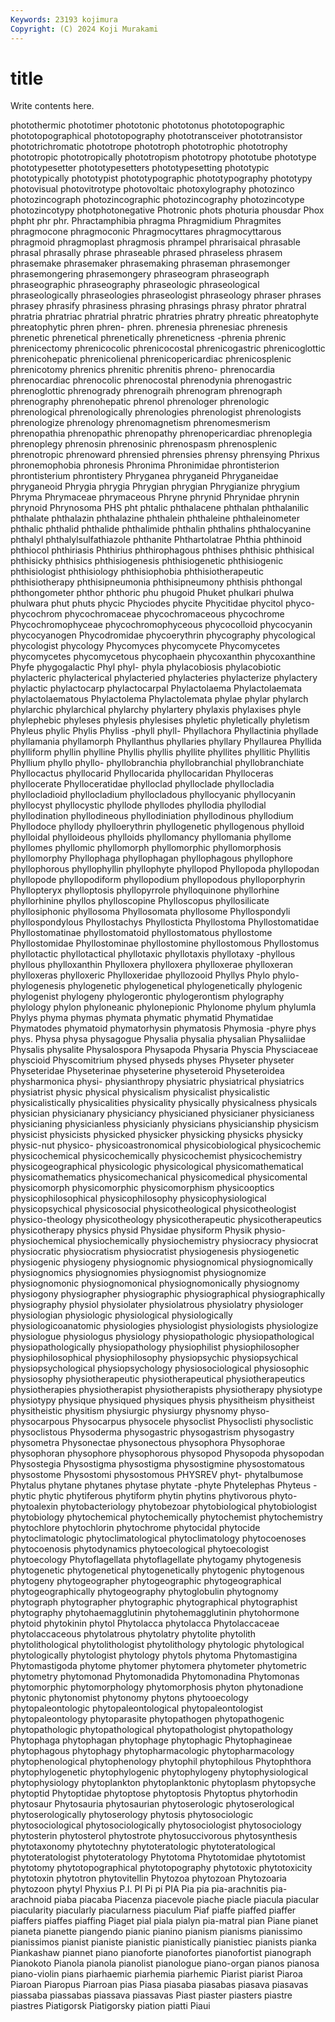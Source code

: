 ```yaml
---
Keywords: 23193 kojimura
Copyright: (C) 2024 Koji Murakami
---
```


# title

Write contents here.



photothermic phototimer phototonic phototonus phototopographic phototopographical phototopography phototransceiver
phototransistor phototrichromatic phototrope phototroph phototrophic phototrophy phototropic phototropically phototropism phototropy
phototube phototype phototypesetter phototypesetters phototypesetting phototypic phototypically phototypist phototypographic phototypography
phototypy photovisual photovitrotype photovoltaic photoxylography photozinco photozincograph photozincographic photozincography photozincotype
photozincotypy photphotonegative Photronic phots photuria phousdar Phox phpht phr phr.
Phractamphibia phragma Phragmidium Phragmites phragmocone phragmoconic Phragmocyttares phragmocyttarous phragmoid phragmoplast
phragmosis phrampel phrarisaical phrasable phrasal phrasally phrase phraseable phrased phraseless
phrasem phrasemake phrasemaker phrasemaking phraseman phrasemonger phrasemongering phrasemongery phraseogram phraseograph
phraseographic phraseography phraseologic phraseological phraseologically phraseologies phraseologist phraseology phraser phrases
phrasey phrasify phrasiness phrasing phrasings phrasy phrator phratral phratria phratriac
phratrial phratric phratries phratry phreatic phreatophyte phreatophytic phren phren- phren.
phrenesia phrenesiac phrenesis phrenetic phrenetical phrenetically phreneticness -phrenia phrenic phrenicectomy
phrenicocolic phrenicocostal phrenicogastric phrenicoglottic phrenicohepatic phrenicolienal phrenicopericardiac phrenicosplenic phrenicotomy phrenics
phrenitic phrenitis phreno- phrenocardia phrenocardiac phrenocolic phrenocostal phrenodynia phrenogastric phrenoglottic
phrenogrady phrenograih phrenogram phrenograph phrenography phrenohepatic phrenol phrenologer phrenologic phrenological
phrenologically phrenologies phrenologist phrenologists phrenologize phrenology phrenomagnetism phrenomesmerism phrenopathia phrenopathic
phrenopathy phrenopericardiac phrenoplegia phrenoplegy phrenosin phrenosinic phrenospasm phrenosplenic phrenotropic phrenoward
phrensied phrensies phrensy phrensying Phrixus phronemophobia phronesis Phronima Phronimidae phrontisterion
phrontisterium phrontistery Phryganea phryganeid Phryganeidae phryganeoid Phrygia phrygia Phrygian phrygian
Phrygianize phrygium Phryma Phrymaceae phrymaceous Phryne phrynid Phrynidae phrynin phrynoid
Phrynosoma PHS pht phtalic phthalacene phthalan phthalanilic phthalate phthalazin phthalazine
phthalein phthaleine phthaleinometer phthalic phthalid phthalide phthalimide phthalin phthalins phthalocyanine
phthalyl phthalylsulfathiazole phthanite Phthartolatrae Phthia phthinoid phthiocol phthiriasis Phthirius phthirophagous
phthises phthisic phthisical phthisicky phthisics phthisiogenesis phthisiogenetic phthisiogenic phthisiologist phthisiology
phthisiophobia phthisiotherapeutic phthisiotherapy phthisipneumonia phthisipneumony phthisis phthongal phthongometer phthor phthoric
phu phugoid Phuket phulkari phulwa phulwara phut phuts phycic Phyciodes
phycite Phycitidae phycitol phyco- phycochrom phycochromaceae phycochromaceous phycochrome Phycochromophyceae phycochromophyceous
phycocolloid phycocyanin phycocyanogen Phycodromidae phycoerythrin phycography phycological phycologist phycology Phycomyces
phycomycete Phycomycetes phycomycetes phycomycetous phycophaein phycoxanthin phycoxanthine Phyfe phygogalactic Phyl
phyl- phyla phylacobiosis phylacobiotic phylacteric phylacterical phylacteried phylacteries phylacterize phylactery
phylactic phylactocarp phylactocarpal Phylactolaema Phylactolaemata phylactolaematous Phylactolema Phylactolemata phylae phylar
phylarch phylarchic phylarchical phylarchy phylartery phylaxis phylaxises phyle phylephebic phyleses
phylesis phylesises phyletic phyletically phyletism Phyleus phylic Phylis Phyliss -phyll
phyll- Phyllachora Phyllactinia phyllade phyllamania phyllamorph Phyllanthus phyllaries phyllary Phyllaurea
Phyllida phylliform phyllin phylline Phyllis phyllis phyllite phyllites phyllitic Phyllitis
Phyllium phyllo phyllo- phyllobranchia phyllobranchial phyllobranchiate Phyllocactus phyllocarid Phyllocarida phyllocaridan
Phylloceras phyllocerate Phylloceratidae phylloclad phylloclade phyllocladia phyllocladioid phyllocladium phyllocladous phyllocyanic
phyllocyanin phyllocyst phyllocystic phyllode phyllodes phyllodia phyllodial phyllodination phyllodineous phyllodiniation
phyllodinous phyllodium Phyllodoce phyllody phylloerythrin phyllogenetic phyllogenous phylloid phylloidal phylloideous
phylloids phyllomancy phyllomania phyllome phyllomes phyllomic phyllomorph phyllomorphic phyllomorphosis phyllomorphy
Phyllophaga phyllophagan phyllophagous phyllophore phyllophorous phyllophyllin phyllophyte phyllopod Phyllopoda phyllopodan
phyllopode phyllopodiform phyllopodium phyllopodous phylloporphyrin Phyllopteryx phylloptosis phyllopyrrole phylloquinone phyllorhine
phyllorhinine phyllos phylloscopine Phylloscopus phyllosilicate phyllosiphonic phyllosoma Phyllosomata phyllosome Phyllospondyli
phyllospondylous Phyllostachys Phyllosticta Phyllostoma Phyllostomatidae Phyllostomatinae phyllostomatoid phyllostomatous phyllostome Phyllostomidae
Phyllostominae phyllostomine phyllostomous Phyllostomus phyllotactic phyllotactical phyllotaxic phyllotaxis phyllotaxy -phyllous
phyllous phylloxanthin Phylloxera phylloxera phylloxerae phylloxeran phylloxeras phylloxeric Phylloxeridae phyllozooid
Phyllys Phylo phylo- phylogenesis phylogenetic phylogenetical phylogenetically phylogenic phylogenist phylogeny
phylogerontic phylogerontism phylography phylology phylon phyloneanic phylonepionic Phylonome phylum phylumla
Phylys phyma phymas phymata phymatic phymatid Phymatidae Phymatodes phymatoid phymatorhysin
phymatosis Phymosia -phyre phys phys. Physa physa physagogue Physalia physalia
physalian Physaliidae Physalis physalite Physalospora Physapoda Physaria Physcia Physciaceae physcioid
Physcomitrium physed physeds physes Physeter physeter Physeteridae Physeterinae physeterine physeteroid
Physeteroidea physharmonica physi- physianthropy physiatric physiatrical physiatrics physiatrist physic physical
physicalism physicalist physicalistic physicalistically physicalities physicality physically physicalness physicals physician
physicianary physiciancy physicianed physicianer physicianess physicianing physicianless physicianly physicians physicianship
physicism physicist physicists physicked physicker physicking physicks physicky physic-nut physico-
physicoastronomical physicobiological physicochemic physicochemical physicochemically physicochemist physicochemistry physicogeographical physicologic physicological
physicomathematical physicomathematics physicomechanical physicomedical physicomental physicomorph physicomorphic physicomorphism physicooptics physicophilosophical
physicophilosophy physicophysiological physicopsychical physicosocial physicotheological physicotheologist physico-theology physicotheology physicotherapeutic physicotherapeutics
physicotherapy physics physid Physidae physiform Physik physio- physiochemical physiochemically physiochemistry
physiocracy physiocrat physiocratic physiocratism physiocratist physiogenesis physiogenetic physiogenic physiogeny physiognomic
physiognomical physiognomically physiognomics physiognomies physiognomist physiognomize physiognomonic physiognomonical physiognomonically physiognomy
physiogony physiographer physiographic physiographical physiographically physiography physiol physiolater physiolatrous physiolatry
physiologer physiologian physiologic physiological physiologically physiologicoanatomic physiologies physiologist physiologists physiologize
physiologue physiologus physiology physiopathologic physiopathological physiopathologically physiopathology physiophilist physiophilosopher physiophilosophical
physiophilosophy physiopsychic physiopsychical physiopsychological physiopsychology physiosociological physiosophic physiosophy physiotherapeutic physiotherapeutical
physiotherapeutics physiotherapies physiotherapist physiotherapists physiotherapy physiotype physiotypy physique physiqued physiques
physis physitheism physitheist physitheistic physitism physiurgic physiurgy physnomy physo- physocarpous
Physocarpus physocele physoclist Physoclisti physoclistic physoclistous Physoderma physogastric physogastrism physogastry
physometra Physonectae physonectous physophora Physophorae physophoran physophore physophorous physopod Physopoda
physopodan Physostegia Physostigma physostigma physostigmine physostomatous physostome Physostomi physostomous PHYSREV
phyt- phytalbumose Phytalus phytane phytanes phytase phytate -phyte Phytelephas Phyteus
-phytic phytic phytiferous phytiform phytin phytins phytivorous phyto- phytoalexin phytobacteriology
phytobezoar phytobiological phytobiologist phytobiology phytochemical phytochemically phytochemist phytochemistry phytochlore phytochlorin
phytochrome phytocidal phytocide phytoclimatologic phytoclimatological phytoclimatology phytocoenoses phytocoenosis phytodynamics phytoecological
phytoecologist phytoecology Phytoflagellata phytoflagellate phytogamy phytogenesis phytogenetic phytogenetical phytogenetically phytogenic
phytogenous phytogeny phytogeographer phytogeographic phytogeographical phytogeographically phytogeography phytoglobulin phytognomy phytograph
phytographer phytographic phytographical phytographist phytography phytohaemagglutinin phytohemagglutinin phytohormone phytoid phytokinin
phytol Phytolacca phytolacca Phytolaccaceae phytolaccaceous phytolatrous phytolatry phytolite phytolith phytolithological
phytolithologist phytolithology phytologic phytological phytologically phytologist phytology phytols phytoma Phytomastigina
Phytomastigoda phytome phytomer phytomera phytometer phytometric phytometry phytomonad Phytomonadida Phytomonadina
Phytomonas phytomorphic phytomorphology phytomorphosis phyton phytonadione phytonic phytonomist phytonomy phytons
phytooecology phytopaleontologic phytopaleontological phytopaleontologist phytopaleontology phytoparasite phytopathogen phytopathogenic phytopathologic phytopathological
phytopathologist phytopathology Phytophaga phytophagan phytophage phytophagic Phytophagineae phytophagous phytophagy phytopharmacologic
phytopharmacology phytophenological phytophenology phytophil phytophilous Phytophthora phytophylogenetic phytophylogenic phytophylogeny phytophysiological
phytophysiology phytoplankton phytoplanktonic phytoplasm phytopsyche phytoptid Phytoptidae phytoptose phytoptosis Phytoptus
phytorhodin phytosaur Phytosauria phytosaurian phytoserologic phytoserological phytoserologically phytoserology phytosis phytosociologic
phytosociological phytosociologically phytosociologist phytosociology phytosterin phytosterol phytostrote phytosuccivorous phytosynthesis phytotaxonomy
phytotechny phytoteratologic phytoteratological phytoteratologist phytoteratology Phytotoma Phytotomidae phytotomist phytotomy phytotopographical
phytotopography phytotoxic phytotoxicity phytotoxin phytotron phytovitellin Phytozoa phytozoan Phytozoaria phytozoon
phytyl Phyxius P.I. PI Pi pi PIA Pia pia pia-arachnitis
pia-arachnoid piaba piacaba Piacenza piacevole piache piacle piacula piacular piacularity
piacularly piacularness piaculum Piaf piaffe piaffed piaffer piaffers piaffes piaffing
Piaget pial piala pialyn pia-matral pian Piane pianet pianeta pianette
piangendo pianic pianino pianism pianisms pianissimo pianissimos pianist pianiste pianistic
pianistically pianistiec pianists pianka Piankashaw piannet piano pianoforte pianofortes pianofortist
pianograph Pianokoto Pianola pianola pianolist pianologue piano-organ pianos pianosa piano-violin
pians piarhaemic piarhemia piarhemic Piarist piarist Piaroa Piaroan Piaropus Piarroan
pias Piasa piasaba piasabas piasava piasavas piassaba piassabas piassava piassavas
Piast piaster piasters piastre piastres Piatigorsk Piatigorsky piation piatti Piaui
